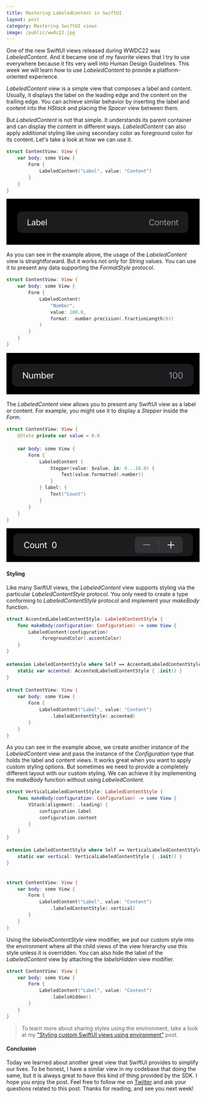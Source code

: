 ```yaml
---
title: Mastering LabeledContent in SwiftUI
layout: post
category: Mastering SwiftUI views
image: /public/wwdc22.jpg
---
```


One of the new SwiftUI views released during WWDC22 was *LabeledContent*. And it became one of my favorite views that I try to use everywhere because it fits very well into Human Design Guidelines. This week we will learn how to use *LabeledContent* to provide a platform-oriented experience. 

*LabeledContent* view is a simple view that composes a label and content. Usually, it displays the label on the leading edge and the content on the trailing edge. You can achieve similar behavior by inserting the label and content into the *HStack* and placing the *Spacer* view between them.

But *LabeledContent* is not that simple. It understands its parent container and can display the content in different ways. *LabeledContent* can also apply additional styling like using secondary color as foreground color for its content. Let's take a look at how we can use it.

```swift
struct ContentView: View {
    var body: some View {
        Form {
            LabeledContent("Label", value: "Content")
        }
    }
}
```

![labeled-content](/public/labeled-content1.png)

As you can see in the example above, the usage of the *LabeledContent* view is straightforward. But it works not only for *String* values. You can use it to present any data supporting the *FormatStyle* protocol.

```swift
struct ContentView: View {
    var body: some View {
        Form {
            LabeledContent(
                "Number",
                value: 100.0,
                format: .number.precision(.fractionLength(0))
            )
        }
    }
}
```

![labeled-content](/public/labeled-content2.png)

The *LabeledContent* view allows you to present any SwiftUI view as a label or content. For example, you might use it to display a *Stepper* inside the *Form*.

```swift
struct ContentView: View {
    @State private var value = 0.0
    
    var body: some View {
        Form {
            LabeledContent {
                Stepper(value: $value, in: 0...10.0) {
                    Text(value.formatted(.number))
                }
            } label: {
                Text("Count")
            }
        }
    }
}
```

![labeled-content](/public/labeled-content3.png)

#### Styling
Like many SwiftUI views, the *LabeledContent* view supports styling via the particular *LabeledContentStyle* protocol. You only need to create a type conforming to *LabeledContentStyle* protocol and implement your *makeBody* function.

```swift
struct AccentedLabeledContentStyle: LabeledContentStyle {
    func makeBody(configuration: Configuration) -> some View {
        LabeledContent(configuration)
            .foregroundColor(.accentColor)
    }
}

extension LabeledContentStyle where Self == AccentedLabeledContentStyle {
    static var accented: AccentedLabeledContentStyle { .init() }
}

struct ContentView: View {
    var body: some View {
        Form {
            LabeledContent("Label", value: "Content")
                .labeledContentStyle(.accented)
        }
    }
}
```

As you can see in the example above, we create another instance of the *LabeledContent* view and pass the instance of the *Configuration* type that holds the label and content views. It works great when you want to apply custom styling options. But sometimes we need to provide a completely different layout with our custom styling. We can achieve it by implementing the *makeBody* function without using *LabeledContent*.

```swift
struct VerticalLabeledContentStyle: LabeledContentStyle {
    func makeBody(configuration: Configuration) -> some View {
        VStack(alignment: .leading) {
            configuration.label
            configuration.content
        }
    }
}

extension LabeledContentStyle where Self == VerticalLabeledContentStyle {
    static var vertical: VerticalLabeledContentStyle { .init() }
}


struct ContentView: View {
    var body: some View {
        Form {
            LabeledContent("Label", value: "Content")
                .labeledContentStyle(.vertical)
        }
    }
}
```

Using the *labeledContentStyle* view modifier, we put our custom style into the environment where all the child views of the view hierarchy use this style unless it is overridden. You can also hide the label of the *LabeledContent* view by attaching the *labelsHidden* view modifier.

```swift
struct ContentView: View {
    var body: some View {
        Form {
            LabeledContent("Label", value: "Content")
                .labelsHidden()
        }
    }
}
```

> To learn more about sharing styles using the environment, take a look at my ["Styling custom SwiftUI views using environment"](/2020/12/09/styling-custom-swiftui-views-using-environment/) post.

#### Conclusion
Today we learned about another great view that SwiftUI provides to simplify our lives. To be honest, I have a similar view in my codebase that doing the same, but it is always great to have this kind of thing provided by the SDK. I hope you enjoy the post. Feel free to follow me on [Twitter](https://twitter.com/mecid) and ask your questions related to this post. Thanks for reading, and see you next week!
